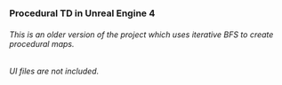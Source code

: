 <h3>Procedural TD in Unreal Engine 4</h3>

<h6> This is an older version of the project which uses iterative BFS to create procedural maps. </h6>
<h6> UI files are not included. </h6>

